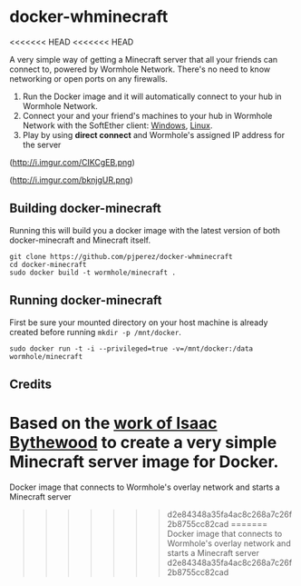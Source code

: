 # docker-whminecraft
<<<<<<< HEAD
<<<<<<< HEAD

A very simple way of getting a Minecraft server that all your friends can connect to, powered by Wormhole Network. There's no need to know networking or open ports on any firewalls.

1. Run the Docker image and it will automatically connect to your hub in Wormhole Network.
2. Connect your and your friend's machines to your hub in Wormhole Network with the SoftEther client: [Windows](https://wormhole.zendesk.com/hc/en-gb/articles/206613029), [Linux](https://wormhole.zendesk.com/hc/en-gb/articles/207287085).
3. Play by using **direct connect** and Wormhole's assigned IP address for the server

(http://i.imgur.com/CIKCgEB.png)

(http://i.imgur.com/bknjgUR.png)



## Building docker-minecraft

Running this will build you a docker image with the latest version of both
docker-minecraft and Minecraft itself.

    git clone https://github.com/pjperez/docker-whminecraft
    cd docker-minecraft
    sudo docker build -t wormhole/minecraft .


## Running docker-minecraft

First be sure your mounted directory on your host machine is
already created before running `mkdir -p /mnt/docker`.

    sudo docker run -t -i --privileged=true -v=/mnt/docker:/data wormhole/minecraft

## Credits

Based on the [work of Isaac Bythewood](https://github.com/pjperez/docker-minecraft) to create a very simple Minecraft server image for Docker.
=======
Docker image that connects to Wormhole's overlay network and starts a Minecraft server
>>>>>>> d2e84348a35fa4ac8c268a7c26f2b8755cc82cad
=======
Docker image that connects to Wormhole's overlay network and starts a Minecraft server
>>>>>>> d2e84348a35fa4ac8c268a7c26f2b8755cc82cad
